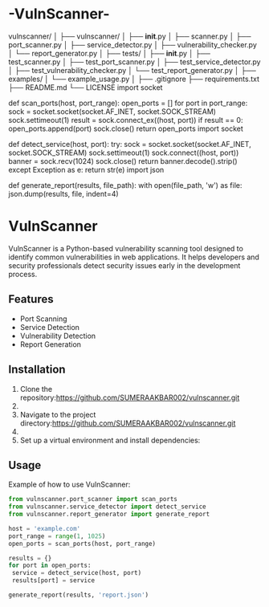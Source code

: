 # -VulnScanner-
vulnscanner/
│
├── vulnscanner/
│   ├── __init__.py
│   ├── scanner.py
│   ├── port_scanner.py
│   ├── service_detector.py
│   ├── vulnerability_checker.py
│   └── report_generator.py
│
├── tests/
│   ├── __init__.py
│   ├── test_scanner.py
│   ├── test_port_scanner.py
│   ├── test_service_detector.py
│   ├── test_vulnerability_checker.py
│   └── test_report_generator.py
│
├── examples/
│   └── example_usage.py
│
├── .gitignore
├── requirements.txt
├── README.md
└── LICENSE
import socket

def scan_ports(host, port_range):
    open_ports = []
    for port in port_range:
        sock = socket.socket(socket.AF_INET, socket.SOCK_STREAM)
        sock.settimeout(1)
        result = sock.connect_ex((host, port))
        if result == 0:
            open_ports.append(port)
        sock.close()
    return open_ports
import socket

def detect_service(host, port):
    try:
        sock = socket.socket(socket.AF_INET, socket.SOCK_STREAM)
        sock.settimeout(1)
        sock.connect((host, port))
        banner = sock.recv(1024)
        sock.close()
        return banner.decode().strip()
    except Exception as e:
        return str(e)
import json

def generate_report(results, file_path):
    with open(file_path, 'w') as file:
        json.dump(results, file, indent=4)
# VulnScanner

VulnScanner is a Python-based vulnerability scanning tool designed to identify common vulnerabilities in web applications. It helps developers and security professionals detect security issues early in the development process.

## Features

- Port Scanning
- Service Detection
- Vulnerability Detection
- Report Generation

## Installation

1. Clone the repository:https://github.com/SUMERAAKBAR002/vulnscanner.git
2. 
2. Navigate to the project directory:https://github.com/SUMERAAKBAR002/vulnscanner.git
3. 
3. Set up a virtual environment and install dependencies:

## Usage

Example of how to use VulnScanner:
```python
from vulnscanner.port_scanner import scan_ports
from vulnscanner.service_detector import detect_service
from vulnscanner.report_generator import generate_report

host = 'example.com'
port_range = range(1, 1025)
open_ports = scan_ports(host, port_range)

results = {}
for port in open_ports:
 service = detect_service(host, port)
 results[port] = service

generate_report(results, 'report.json')



